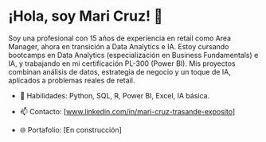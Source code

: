 # ¡Hola, soy Mari Cruz! 👋
Soy una profesional con 15 años de experiencia en retail como Area Manager, ahora en transición a Data Analytics e IA. 
Estoy cursando bootcamps en Data Analytics (especialización en Business Fundamentals) e IA, y trabajando en mi certificación PL-300 (Power BI). 
Mis proyectos combinan análisis de datos, estrategia de negocio y un toque de IA, aplicados a problemas reales de retail.

- 🔧 Habilidades: Python, SQL, R, Power BI, Excel, IA básica.
- 📫 Contacto: [www.linkedin.com/in/mari-cruz-trasande-exposito]

- 🌐 Portafolio: [En construcción]

<!--www.linkedin.com/in/mari-cruz-trasande-exposito
**MariCruzTE/MariCruzTE** is a ✨ _special_ ✨ repository because its `README.md` (this file) appears on your GitHub profile.

Here are some ideas to get you started:

- 🔭 I’m currently working on ...
- 🌱 I’m currently learning ...
- 👯 I’m looking to collaborate on ...
- 🤔 I’m looking for help with ...
- 💬 Ask me about ...
- 📫 How to reach me: ...
- 😄 Pronouns: ...
- ⚡ Fun fact: ...
-->
